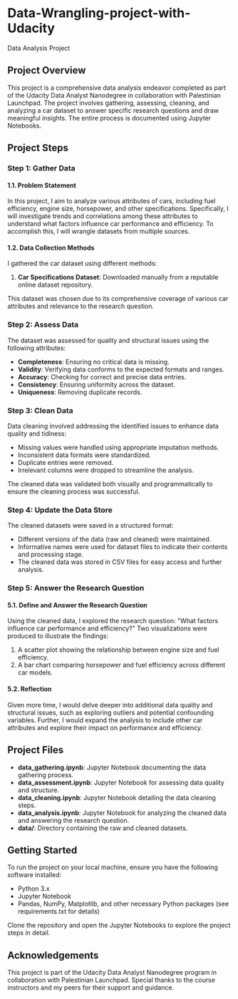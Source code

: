 # Data-Wrangling-project-with-Udacity
Data Analysis Project

## Project Overview
This project is a comprehensive data analysis endeavor completed as part of the Udacity Data Analyst Nanodegree in collaboration with Palestinian Launchpad. The project involves gathering, assessing, cleaning, and analyzing a car dataset to answer specific research questions and draw meaningful insights. The entire process is documented using Jupyter Notebooks.

## Project Steps

### Step 1: Gather Data
#### 1.1. Problem Statement
In this project, I aim to analyze various attributes of cars, including fuel efficiency, engine size, horsepower, and other specifications. Specifically, I will investigate trends and correlations among these attributes to understand what factors influence car performance and efficiency. To accomplish this, I will wrangle datasets from multiple sources.

#### 1.2. Data Collection Methods
I gathered the car dataset using different methods:
1. **Car Specifications Dataset**: Downloaded manually from a reputable online dataset repository.

This dataset was chosen due to its comprehensive coverage of various car attributes and relevance to the research question.

### Step 2: Assess Data
The dataset was assessed for quality and structural issues using the following attributes:
- **Completeness**: Ensuring no critical data is missing.
- **Validity**: Verifying data conforms to the expected formats and ranges.
- **Accuracy**: Checking for correct and precise data entries.
- **Consistency**: Ensuring uniformity across the dataset.
- **Uniqueness**: Removing duplicate records.

### Step 3: Clean Data
Data cleaning involved addressing the identified issues to enhance data quality and tidiness:
- Missing values were handled using appropriate imputation methods.
- Inconsistent data formats were standardized.
- Duplicate entries were removed.
- Irrelevant columns were dropped to streamline the analysis.

The cleaned data was validated both visually and programmatically to ensure the cleaning process was successful.

### Step 4: Update the Data Store
The cleaned datasets were saved in a structured format:
- Different versions of the data (raw and cleaned) were maintained.
- Informative names were used for dataset files to indicate their contents and processing stage.
- The cleaned data was stored in CSV files for easy access and further analysis.

### Step 5: Answer the Research Question
#### 5.1. Define and Answer the Research Question
Using the cleaned data, I explored the research question: "What factors influence car performance and efficiency?" Two visualizations were produced to illustrate the findings:
1. A scatter plot showing the relationship between engine size and fuel efficiency.
2. A bar chart comparing horsepower and fuel efficiency across different car models.

#### 5.2. Reflection
Given more time, I would delve deeper into additional data quality and structural issues, such as exploring outliers and potential confounding variables. Further, I would expand the analysis to include other car attributes and explore their impact on performance and efficiency.

## Project Files
- **data_gathering.ipynb**: Jupyter Notebook documenting the data gathering process.
- **data_assessment.ipynb**: Jupyter Notebook for assessing data quality and structure.
- **data_cleaning.ipynb**: Jupyter Notebook detailing the data cleaning steps.
- **data_analysis.ipynb**: Jupyter Notebook for analyzing the cleaned data and answering the research question.
- **data/**: Directory containing the raw and cleaned datasets.

## Getting Started
To run the project on your local machine, ensure you have the following software installed:
- Python 3.x
- Jupyter Notebook
- Pandas, NumPy, Matplotlib, and other necessary Python packages (see requirements.txt for details)

Clone the repository and open the Jupyter Notebooks to explore the project steps in detail.

## Acknowledgements
This project is part of the Udacity Data Analyst Nanodegree program in collaboration with Palestinian Launchpad. Special thanks to the course instructors and my peers for their support and guidance.
